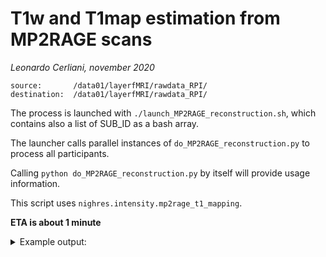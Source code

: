 # T1w and T1map estimation from MP2RAGE scans
_Leonardo Cerliani, november 2020_

```
source:       /data01/layerfMRI/rawdata_RPI/
destination:  /data01/layerfMRI/rawdata_RPI/
```

The process is launched with `./launch_MP2RAGE_reconstruction.sh`, which contains also a list of SUB_ID as a bash array.

The launcher calls parallel instances of `do_MP2RAGE_reconstruction.py` to process all participants.

Calling `python do_MP2RAGE_reconstruction.py` by itself will provide usage information.

This script uses `nighres.intensity.mp2rage_t1_mapping`.

**ETA is about 1 minute**

<details>
<summary>Example output:</summary>
<p>


<pre>

/data01/layerfMRI/rawdata_RPI
|
sub_02
├── log_sub02
├── ses_01
│   └── anat
│       ├── <b>sub_02_ses_01_acq_full_T1map.nii.gz </b>
│       └── <b>sub_02_ses_01_acq_full_T1w.nii.gz </b>
└── ses_02
    └── anat
        ├── <b>sub_02_ses_02_acq_part_T1map.nii.gz</b>
        └── <b>sub_02_ses_02_acq_part_T1w.nii.gz</b>

</pre>

</p>
</details>  
